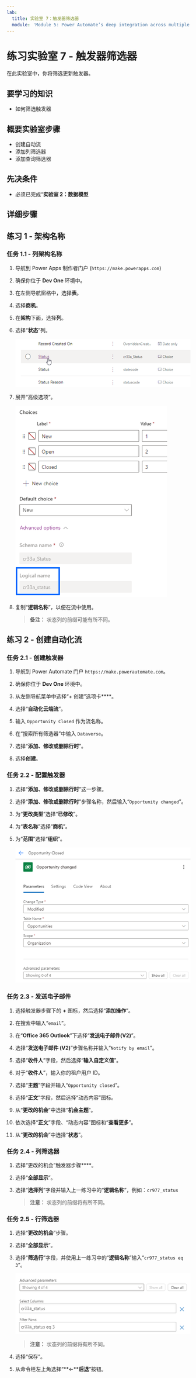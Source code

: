 ```yaml
---
lab:
  title: 实验室 7：触发器筛选器
  module: 'Module 5: Power Automate’s deep integration across multiple data sources'
---
```


# 练习实验室 7 - 触发器筛选器

在此实验室中，你将筛选更新触发器。

## 要学习的知识

- 如何筛选触发器

## 概要实验室步骤

- 创建自动流
- 添加列筛选器
- 添加查询筛选器

## 先决条件

- 必须已完成“**实验室 2：数据模型**

## 详细步骤

## 练习 1 - 架构名称

### 任务 1.1 - 列架构名称

1. 导航到 Power Apps 制作者门户 (`https://make.powerapps.com`)

1. 确保你位于 **Dev One** 环境中。

1. 在左侧导航窗格中，选择**表**。

1. 选择**商机**。

1. 在**架构**下面，选择**列**。

1. 选择“**状态**”列。

    ![状态列的屏幕截图。](../media/opportunity-status-column.png)

1. 展开“高级选项”。

    ![列架构名称的屏幕截图。](../media/column-schema-name.png)

1. 复制“**逻辑名称**”，以便在流中使用。

   > **备注：** 状态列的前缀可能有所不同。


## 练习 2 - 创建自动化流

### 任务 2.1 - 创建触发器

1. 导航到 Power Automate 门户 `https://make.powerautomate.com`。

1. 确保你位于 **Dev One** 环境中。

1. 从左侧导航菜单中选择“+ 创建”选项卡****。

1. 选择“**自动化云端流**”。

1. 输入 `Opportunity Closed` 作为流名称。

1. 在“搜索所有筛选器”中输入 `Dataverse`。

1. 选择“**添加、修改或删除行时**”。

1. 选择**创建**。


### 任务 2.2 - 配置触发器

1. 选择“**添加、修改或删除行时**”这一步骤。

1. 选择“**添加、修改或删除行时**”步骤名称，然后输入“`Opportunity changed`”。

1. 为“**更改类型**”选择“**已修改**”。

1. 为“**表名称**”选择“**商机**”。

1. 为“**范围**”选择“**组织**”。

    ![更新行触发器的屏幕截图。](../media/update-trigger.png)


### 任务 2.3 - 发送电子邮件

1. 选择触发器步骤下的 **+** 图标，然后选择“**添加操作**”。

1. 在搜索中输入“`email`”。

1. 在“**Office 365 Outlook**”下选择“**发送电子邮件(V2)**”。

1. 选择“**发送电子邮件 (V2)**”步骤名称并输入“`Notify by email`”。

1. 选择“**收件人**”字段，然后选择“**输入自定义值**”。

1. 对于“**收件人**”，输入你的租户用户 ID。

1. 选择“**主题**”字段并输入“`Opportunity closed`”。

1. 选择“**正文**”字段，然后选择“动态内容”图标。

1. 从“**更改的机会**”中选择“**机会主题**”。

1. 依次选择“**正文**”字段、“动态内容”图标和“**查看更多**”。

1. 从“**更改的机会**”中选择“**状态**”。


### 任务 2.4 - 列筛选器

1. 选择“更改的机会”触发器步骤****。

1. 选择“**全部显示**”。

1. 选择“**选择列**”字段并输入上一练习中的“**逻辑名称**”，例如：`cr977_status`

   > **注意：** 状态列的前缀将有所不同。


### 任务 2.5 - 行筛选器

1. 选择“**更改的机会**”步骤。

1. 选择“**全部显示**”。

1. 选择“**筛选行**”字段，并使用上一练习中的“**逻辑名称**”输入“`cr977_status eq 3`”。

    ![触发器筛选器的屏幕截图。](../media/trigger-filter.png)

    > **注意：** 状态列的前缀将有所不同。

1. 选择“保存”。

1. 从命令栏左上角选择“**<-****后退**”按钮。


